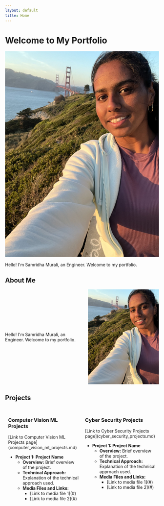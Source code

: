 ```yaml
---
layout: default
title: Home
---
```


# Welcome to My Portfolio

![Samridha Murali](photo.jpg)

Hello! I'm Samridha Murali, an Engineer. Welcome to my portfolio.

## About Me

<div style="display: flex; align-items: center;">
  <div style="flex: 1; padding-right: 20px;">
    Hello! I'm Samridha Murali, an Engineer. Welcome to my portfolio.
    <!-- Additional About Me content can go here. -->
  </div>
  <div style="flex: 1; padding-left: 20px;">
    <img src="photo.jpg" alt="Samridha Murali" style="max-width: 100%; height: auto;">
  </div>
</div>

## Projects

<div style="display: flex; justify-content: space-between;">
  <div style="flex: 1; padding: 10px;">
    <h3>Computer Vision ML Projects</h3>
    [Link to Computer Vision ML Projects page](computer_vision_ml_projects.md)
    <ul>
      <li>
        <strong>Project 1: Project Name</strong>
        <ul>
          <li><strong>Overview:</strong> Brief overview of the project.</li>
          <li><strong>Technical Approach:</strong> Explanation of the technical approach used.</li>
          <li><strong>Media Files and Links:</strong>
            <ul>
              <li>[Link to media file 1](#)</li>
              <li>[Link to media file 2](#)</li>
            </ul>
          </li>
        </ul>
      </li>
      <!-- Add other projects here -->
    </ul>
  </div>
  <div style="flex: 1; padding: 10px;">
    <h3>Cyber Security Projects</h3>
    [Link to Cyber Security Projects page](cyber_security_projects.md)
    <ul>
      <li>
        <strong>Project 1: Project Name</strong>
        <ul>
          <li><strong>Overview:</strong> Brief overview of the project.</li>
          <li><strong>Technical Approach:</strong> Explanation of the technical approach used.</li>
          <li><strong>Media Files and Links:</strong>
            <ul>
              <li>[Link to media file 1](#)</li>
              <li>[Link to media file 2](#)</li>
            </ul>
          </li>
        </ul>
      </li>
      <!-- Add other projects here -->
    </ul>
  </div>
</div>
